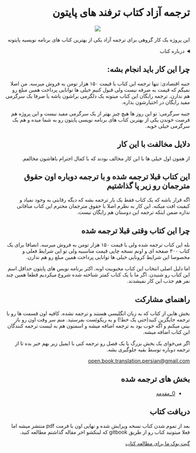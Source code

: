 
<h1 dir="rtl"> ترجمه آزاد کتاب ترفند های پایتون</h1>
<div dir="rtl">
<p align="center">
  <img src="https://images-na.ssl-images-amazon.com/images/I/61Z3-s-zwLL.jpg"/>
</p>

این پروژه یک کار گروهی برای ترجمه آزاد یکی از بهترین کتاب های برنامه نویسیه پایتونه

<details>
    <summary>درباره کتاب</summary>
    <p align="center">
         <img src="https://boby.cloud/wp-content/uploads/2020/10/daniel-square.d58bf4388750-300x300.jpg"/>
    </p>
     تقدیم به هر توسعه‌دهنده باهوش پایتونی که با خودش فکر میکنه: 

من فکر میکنم سطح کاری که با پایتون انجام میدم در حد یه خراش هم نیست!

برنامه‌نویس باهوشی رو به اسم مارک می‌شناختم. مارک یک برنامه‌‌نویس خودآموخته بود و هر روز سخت تلاش میکرد تا مهارت‌های برنامه‌نویسیش رو ارتقا بده. به لطف اینترنت و stackoverflow مارک به سرعت مهارت‌های پایتونی خودش رو افزایش می‌داد.

اما اخیرا مارک در دره‌ی ناامیدی گیر کرده بود. مارک احساس می‌کرد سرعت یادگیریش در زبان پایتون پایین اومده و چیزهای جدید و کمی رو به کندی در مورد پایتون یاد میگیره … خیلی کند … 

اما در ابتدا اینطور نبود. مارک خیلی سریع اصول اولیه پایتون رو یاد گرفته بود، اما ظاهرا این تنها قسمت ساده ماجرا بود. البته مارک هنوز هم از برنامه نویسی با پایتون لذت میبرد. یک زبان برنامه نویسی زیبا، قدرتمند و همه منظوره. (به قول یکی از همکارانم، سلطان زبان‌های برنامه نویسی)

احساس اعتماد به نفس مارک هنگام کار با پایتون پایین بود، زیرا داشتن اعتماد به نفس هنگامی که در سطح ابتدایی پایتون گیر کرده بود، سخت بود. منظورم این است که مارک می‌توانست بابت هر مشکلی یک راه‌حل پایتونی ارائه کند. اما مسیری برای ارتقای مهارت‌های پایتون مارک وجود نداشت. مارک نمی‌دانست چه ویژگی‌هایی از پایتون وجود دارد که ممکن است مفید باشد.

و این همان قسمت چالش برانگیز ماجرا است: نحوه ادغام تمام قطعات پازل

ذهنیت بهبود مداوم و تمایل به تسلط بیشتر در برنامه‌نویسی، چیزی بود که مارک را به حرکت در می‌آورد. با این حال، خواندن داکیومنت‌های فنی زمان زیادی از مارک در طول کار روزانه‌اش میگرفت، همچنین داکیومنت‌های فنی گاهی شامل مثال‌های واضح و نمونه‌های کاربردی در کار روزمره نیستند. 

و اکنون رویای تسلط به زبان پایتون در مارک به آرامی می‌پژمرد … 

من کاملا مارک را درک میکنم، زیرا چند سال پیش، من هم همینطور بودم.

من Dan Bader هستم. من وبسایت RealPython رو راه‌اندازی کردم و در حال حاضر بیشتر از ۱۵ ساله که مشغول به کدنویسی هستم. تسلط به زبان پایتون یکی از بزرگترین انگیزه‌های من در مسیر شغلیم به عنوان یک مهندس نرم‌افزار بود. من داستان مارک را با شما به اشتراک گذاشتم زیرا من هم تجربه مشابهی در سر و کله زدن با مستندات هنگام رشد مهارت‌های پایتونم داشتم. 

چندی پیش، من روشی برای یاد دادن Best Practice های پایتون به توسعه دهندگان پیدا کردم. نوشتن کدهای پایتون زیبا و تمیز به اندازه تکه‌ کدهایی بسیار کوچک.

من این تکتیک‌ها را ترفندهای پایتون نامیدم. 

ترفندهای پایتون به عنوان یک سری کوتاه از تصاویر کدهای پایتون شروع شد که من به مدت یک هفته در توییتر به اشتراک گذاشتم. در کمال تعجب، آن‌ها پاسخ‌های خوبی دریافت کردند و توسعه‌دهندگان پایتون در سراسر جهان، تکه کدها را دوست داشتند.
  
ترفندهای پایتون قطعه کدهای کوتاهی از زبان برنامه نویسی پایتون است که به عنوان ابزاری برای آموزش مفهایم عمیق پایتون استفاده می‌شود. این کتاب، جنبه‌ های مختلفی از این زبان را با مثال‌هایی ساده آموزش می‌دهد و باعث می‌شود تا در زبان برنامه نویسی پایتون عمیق تر حفاری کنید و درکی شهودی برای خود ایجاد کنید.

در طی چندین روز آینده، توسعه دهندگان بیشتری با من تماس گرفتند و از من بخاطر اشتراک گذاری این قطعه کدها که باعث شده بود در این مسیر پیشرفت کنند، تشکر می‌کردند. آن‌ها با من درمورد ارزش فوق‌العاده‌ی این قطعه کدها صحبت می‌کردند و از چگونگیِ تاثیرگذاری این کدها بر تسلطشان روی پایتون می‌گفتند.

به مرور زمان من ایمیل‌های بیشتری از برنامه نویسان مختلف دریافت می‌کردم و در تمام ایمیل‌‌ها الگویی تقریبا مشابه وجود داشت: برخی از این ترفندها بدون هیچگونه توضیحی واضح بودند. برای برخی از ترفندهای پیچیده تر، هیچگونه راهنمایی وجود نداشت و هیچکس منابع بیشتری به آن‌ها ارجاع نمی‌داد تا درک برنامه نویسان از آن‌ها عمیق تر شود. بنابراین دریافتم که گاهی اوقات تنها تصویری از یک قطعه کد برای توضیح یک ویژگی جالب از پایتون کافی نیست.

اکنون ترفندهای پایتون پر قدرت تر به صحنه بازگشتند.

من بهترین و محبوب ترین (و درعین حال جدیدترین) ترفندهای پایتون را از سری اصلی برداشتم و با استفاده از آن‌ها شروع به نوشتن نوع جدیدی از یک کتاب پایتون کردم.

<a href="https://realpython.com/products/python-tricks-book/">بیشتر بخوانید</a>
    
</details>

## چرا این کار باید انجام بشه:

جنبه اقتصادی: تنها ترجمه این کتاب با قیمت ۱۵۰ هزار تومن به فروش میرسه. من اصلا نمیگم که قیمت به صرفه نیست ولی قبول کنیم خیلی ها توانایی پرداخت همین مبلغ رو هم ندارن. ترجمه رایگان این کتاب میتونه یک دلگرمی براشون باشه یا صرفا یک سرگرمی مفید رایگان در اختیارشون بذاره.

جنبه سرگرمی: تو این روز ها هیچ چیز بهتر از یک سرگرمی مفید نیست و این پروژه هم فرصت خوندن یکی از بهترین کتاب های برنامه نویسی پایتون رو به شما میده و هم یک سرگرمی خیلی خوبه.

## دلایل مخالفت با این کار

از همون اول خیلی ها با این کار مخالف بودند که با کمال احترام باهاشون مخالفم.
  
## این کتاب قبلا ترجمه شده و با ترجمه دوباره اون حقوق مترجمان رو زیر پا گذاشتیم
  
اگه قرار باشه که یک کتاب فقط یک بار ترجمه بشه که دیگه رقابتی به وجود نمیاد و کیفیت افت میکنه. این کار به نظرم اصلا با حقوق مترجمان محترم این کتاب منافاتی نداره ضمن اینکه ترجمه این دوستان هم رایگان نیست.
  
## چرا این کتاب وقتی قبلا ترجمه شده
  
بله این کتاب ترجمه شده ولی با قیمت ۱۵۰ هزار تومن به فروش میرسه. انصافا برای یک کتاب ۳۰۰ صفحه ای و اونم نسخه چاپی قیمت مناسبیه ولی تو این شرایط فعلی و مخصوصا این شرایط کرونایی خیلی ها توانایی پرداخت همین مبلغ رو هم ندارن.

اما دلیل اصلی انتخاب این کتاب محبوبیت اونه. اکثر برنامه نویس های پایتون حداقل اسم این کتاب رو شنیدن. اگر ما با یک کتاب کمتر شناخته شده شروع میکردیم قطعا همین چند نفر هم جذب این کار نمیشدند.
  
## راهنمای مشارکت
بخش هایی از کتاب که به زبان انگلیسی هستند و ترجمه نشده. کافیه اون قسمت ها رو با ترجمه جایگزین کنید(حتی یک خط!) و یه ریکوئست بفرستید. منم سر وقت اون رو باز بینی میکنم و اگه خوب بود به ترجمه اضافه میشه و اسمتون هم به لیست ترجمه کنندگان این کتاب اضافه میشه.

اگر می‌خوای یک بخش بزرگ یا یک فصل رو ترجمه کنی با ایمیل زیر بهم خبر بده تا از ترجمه دوباره توسط بقیه جلوگیری بشه.   

<a dir="ltr" href="mailto:open.book.translation.persian@gmail.com">open.book.translation.persian@gmail.com</a>

## بخش های ترجمه شده

* [0_مقدمه](1_introduction(completed)/introduction.md)

  
## دریافت کتاب
  
بعد از تموم شدن کتاب نسخه ویرایش شده و نهایی اون با فرمت pdf منتشر میشه اما فعلا میتونید کتاب رو از طریق gitbook که لینکشو اخر مقاله گذاشتم مطالعه کنید.
  
<a href="https://app.gitbook.com/@open-book-translation-persian/s/python-tricks-persian/">گیت بوک ما برای مطالعه کتاب</a>
